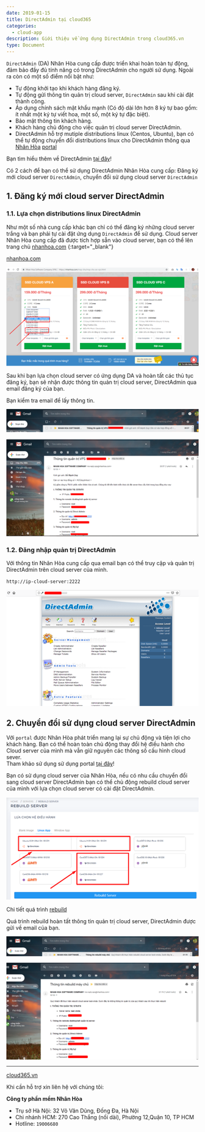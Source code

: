 ```yaml
---
date: 2019-01-15
title: DirectAdmin tại cloud365
categories:
  - cloud-app
description: Giới thiệu về ứng dụng DirectAdmin trong cloud365.vn
type: Document
---
```


`DirectAdmin` (DA) Nhân Hòa cung cấp được triển khai hoàn toàn tự động, đảm bảo đầy đủ tính năng có trong DirectAdmin cho người sử dụng. Ngoài ra còn có một số điểm nổi bật như:

+ Tự động khởi tạo khi khách hàng đăng ký.<br>
+ Tự động gửi thông tin quản trị cloud server, `DirectAdmin` sau khi cài đặt thành công.<br>
+ Áp dụng chính sách mật khẩu mạnh (Có độ dài lớn hơn 8 ký tự bao gồm: ít nhất một ký tự viết hoa, một số, một ký tự đặc biệt).<br>
+ Bảo mật thông tin khách hàng.<br>
+ Khách hàng chủ động cho việc quản trị cloud server DirectAdmin.<br>
+ DirectAdmin hỗ trợ mutiple distributions linux (Centos, Ubuntu), bạn có thể tự động chuyển đổi distributions linux cho DirectAdmin thông qua [Nhân Hòa](https://nhanhoa.com/may-chu/may-chu-ao-vps.html) [portal](https://support.cloud365.vn/account-settings/dang-nhap-portal/)<br>

Bạn tìm hiểu thêm về DirectAdmin [tại đây](https://support.cloud365.vn/cloud-app/gioi-thieu-direct-admin/)!

Có 2 cách để bạn có thể sử dụng DirectAdmin Nhân Hòa cung cấp: Đăng ký mới cloud server `DirectAdmin`, chuyển đổi sử dụng cloud server `DirectAdmin`

## 1. Đăng ký  mới cloud server DirectAdmin

### 1.1. Lựa chọn distributions linux DirectAdmin

Như một số nhà cung cấp khác bạn chỉ có thể đăng ký những cloud server trắng và bạn phải tự cài đặt ứng dụng `DirectAdmin` để sử dụng. Cloud server Nhân Hòa cung cấp đã được tích hợp sẵn vào cloud server, bạn có thể lên trang chủ [nhanhoa.com](https://nhanhoa.com/) {:target="_blank"}

<a href="https://nhanhoa.com/" target="_blank">nhanhoa.com</a>

![](/images/img-da-cloud365/Screenshot_759.png)

Sau khi bạn lựa chọn cloud server có ứng dụng DA và hoàn tất các thủ tục đăng ký, bạn sẽ nhận được thông tin quản trị cloud server, DirectAdmin qua email đăng ký của bạn.

Bạn kiểm tra email để lấy thông tin.

![](/images/img-da-cloud365/Screenshot_760.png)

![](/images/img-da-cloud365/Screenshot_761.png)

### 1.2. Đăng nhập quản trị DirectAdmin

Với thông tin Nhân Hòa cung cấp qua email bạn có thể truy cập và quản trị DirectAdmin trên cloud server của mình.

```
http://ip-cloud-server:2222
```
![](/images/img-da-cloud365/Screenshot_762.png)

## 2. Chuyển đổi sử dụng cloud server DirectAdmin

Với `portal` được Nhân Hòa phát triển mang lại sự chủ động và tiện lợi cho khách hàng. Bạn có thể hoàn toàn chủ động thay đổi hệ điều hành cho Cloud server của mình mà vẫn giữ nguyên các thông số cấu hình cloud sever.<br>
Tham khảo sử dụng sử dụng portal [tại đây](https://support.cloud365.vn/category/cloud-server/)!

Bạn có sử dụng cloud server của Nhân Hòa, nếu có nhu cầu chuyển đổi sang cloud server DirectAdmin bạn có thể chủ động rebuild cloud server của mình với lựa chọn cloud server có cài đặt DirectAdmin.

![](/images/img-da-cloud365/Screenshot_763.png)

Chi tiết quá trình [rebuild](https://support.cloud365.vn/cloud-server/rebuild-cloud-server/)

Quá trình rebuild hoàn tất thông tin quản trị cloud server, DirectAdmin được gửi về email của bạn.

![](/images/img-da-cloud365/Screenshot_764.png)

![](/images/img-da-cloud365/Screenshot_765.png)

---
[cloud365.vn](https://cloud365.vn/)

Khi cần hỗ trợ xin liên hệ với chúng tôi:

**Công ty phần mềm Nhân Hòa**
- Trụ sở Hà Nội: 32 Võ Văn Dũng, Đống Đa, Hà Nội
- Chi nhánh HCM: 270 Cao Thắng (nối dài), Phường 12,Quận 10, TP HCM
- Hotline: `19006680`